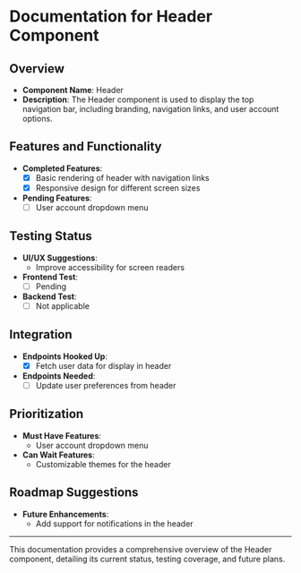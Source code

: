 # Documentation for Header Component

## Overview
- **Component Name**: Header
- **Description**: The Header component is used to display the top navigation bar, including branding, navigation links, and user account options.

## Features and Functionality
- **Completed Features**: 
  - [x] Basic rendering of header with navigation links
  - [x] Responsive design for different screen sizes
- **Pending Features**: 
  - [ ] User account dropdown menu

## Testing Status
- **UI/UX Suggestions**: 
  - Improve accessibility for screen readers
- **Frontend Test**: 
  - [ ] Pending
- **Backend Test**: 
  - [ ] Not applicable

## Integration
- **Endpoints Hooked Up**: 
  - [x] Fetch user data for display in header
- **Endpoints Needed**: 
  - [ ] Update user preferences from header

## Prioritization
- **Must Have Features**: 
  - User account dropdown menu
- **Can Wait Features**: 
  - Customizable themes for the header

## Roadmap Suggestions
- **Future Enhancements**: 
  - Add support for notifications in the header

---

This documentation provides a comprehensive overview of the Header component, detailing its current status, testing coverage, and future plans.

